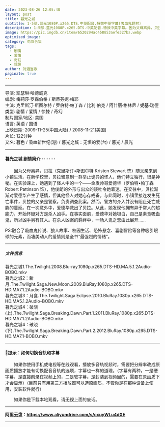 ```yaml
---
date: 2023-08-26 12:05:48
layout: post
title: 暮光之城
subtitle: 1-5部.蓝光1080P.x265.DTS.中英配音.特效中英字幕(吸血鬼题材)
description: 1-5部.蓝光1080P.x265.DTS.中英配音.特效中英字幕。因为父母离异，贝拉随父亲来到小镇生活。在新学校里，贝拉留意到一群举止诡异的怪人，他们特立独行，很是神秘。在实验课上，她遇到了怪人中的一个——金发帅哥爱德华......
image: https://pic.imgdb.cn/item/6520294ac458853aefe327ba.webp
optimized_image: 
category: 电影合集
tags:
  - 剧情
  - 爱情
  - 奇幻
  - 惊悚
author: 对酒当歌
paginate: true
---
```


---

导演: 凯瑟琳·哈德威克  
编剧: 梅莉莎·罗森伯格 / 斯蒂芬妮·梅耶  
主演: 克里斯汀·斯图尔特 / 罗伯特·帕丁森 / 比利·伯克 / 阿什丽·格林尼 / 妮基·瑞德  
类型: 剧情 / 爱情 / 惊悚 / 奇幻  
制片国家/地区: 美国  
语言: 英语 / 国语  
上映日期: 2009-11-25(中国大陆) / 2008-11-21(美国)  
片长: 122分钟  
又名: 暮色 / 吸血新世纪(港) / 暮光之城：无惧的爱(台) / 暮光 / 晨光  

---

#### 暮光之城 剧情简介 · · · · · ·

　　因为父母离异，贝拉（克里斯汀•斯图尔特 Kristen Stewart 饰）随父亲来到小镇生活。在新学校里，贝拉留意到一群举止诡异的怪人，他们特立独行，很是神秘。在实验课上，她遇到了怪人中的一个——金发帅哥爱德华（罗伯特•帕丁森 Robert Pattinson 饰），他俊朗的外形与出众的谈吐令她着迷。在交往中，贝拉渐渐对爱德华产生了感情，但其他怪人对她心存戒备。与此同时，小镇里接连发生死亡事件，贝拉的父亲是警察，负责调查此案。然而，警方的介入并没有阻止死亡威胁的蔓延。在一次意外中，爱德华救出了贝拉。从此，她发现他拥有异于常人的超能力，开始怀疑对方是杀人凶手。在事实面前，爱德华对她坦白，自己是素食吸血鬼，所以凶手另有其人。在杀人凶案的羁绊中，一场人鬼之恋由此展开……

PS:融合了吸血鬼传说、狼人故事、校园生活、恐怖悬念、喜剧冒险等各种吸引眼球的元素，而凄美动人的爱情则是全书“最强烈的情绪”。

---

##### 文件信息

暮光之城1.The.Twilight.2008.Blu-ray.1080p.x265.DTS-HD.MA.5.1.2Audio-BOBO.mkv  
暮光之城2：新月.The.Twilight.Saga.New.Moon.2009.BluRay.1080p.x265.DTS-HD.MA7.1.2Audio-BOBO.mkv  
暮光之城3：月食.The.Twilight.Saga.Eclipse.2010.BluRay.1080p.x265.DTS-HD.MA5.1.2Audio-BOBO.mkv  
暮光之城4：破晓(上).The.Twilight.Saga.Breaking.Dawn.Part.1.2011.BluRay.1080p.x265.DTS-HD.MA7.1.2Audio-BOBO.mkv  
暮光之城4：破晓(下).The.Twilight.Saga.Breaking.Dawn.Part.2.2012.BluRay.1080p.x265.DTS-HD.MA7.1-BOBO.mkv  

---

#### 🔔提示：如何切换音轨和字幕

　　如果你使用手机或电视等在线观看，播放多音轨视频时，需要把分辨率改成原画质播放才能有切换配音音轨的选项，字幕也一样的道理。（字幕有两种，一是硬字幕，是直接刻录在视频上的，二是软字幕，是封装到视频里的，需要在原画质下才会显示）（目前只有用第三方播放器可以选原画质，不管你是在那种设备上使用，安装软件就行）

　　如果你是下载本地观看，请无视上面的废话。

---

**阿里云盘：<https://www.aliyundrive.com/s/cxuyWLu4dXE>**

---
